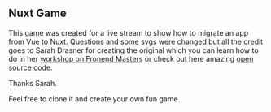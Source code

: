 ## Nuxt Game

This game was created for a live stream to show how to migrate an app from Vue to Nuxt. Questions and some svgs were changed but all the credit goes to Sarah Drasner for creating the original which you can learn how to do in her [workshop on Fronend Masters](https://frontendmasters.com/courses/vue-nuxt-apps) or check out here amazing [open source code](https://github.com/sdras/building-web-apps-with-vue).

Thanks Sarah.

Feel free to clone it and create your own fun game.
